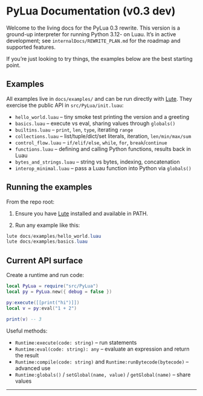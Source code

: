 # PyLua Documentation (v0.3 dev)

Welcome to the living docs for the PyLua 0.3 rewrite. This version is a ground-up interpreter for running Python 3.12- on Luau. It’s in active development; see `internalDocs/REWRITE_PLAN.md` for the roadmap and supported features.

If you’re just looking to try things, the examples below are the best starting point.

## Examples

All examples live in `docs/examples/` and can be run directly with [Lute]. They exercise the public API in `src/PyLua/init.luau`:

- `hello_world.luau` – tiny smoke test printing the version and a greeting
- `basics.luau` – execute vs eval, sharing values through `globals()`
- `builtins.luau` – `print`, `len`, `type`, iterating `range`
- `collections.luau` – list/tuple/dict/set literals, iteration, `len/min/max/sum`
- `control_flow.luau` – `if/elif/else`, `while`, `for`, `break`/`continue`
- `functions.luau` – defining and calling Python functions, results back in Luau
- `bytes_and_strings.luau` – string vs bytes, indexing, concatenation
- `interop_minimal.luau` – pass a Luau function into Python via `globals()`

## Running the examples

From the repo root:

1) Ensure you have [Lute] installed and available in PATH.

2) Run any example like this:

```powershell
lute docs/examples/hello_world.luau
lute docs/examples/basics.luau
```

## Current API surface

Create a runtime and run code:

```lua
local PyLua = require("src/PyLua")
local py = PyLua.new({ debug = false })

py:execute([[print("hi")]])
local v = py:eval("1 + 2")

print(v) -- 3
```

Useful methods:

- `Runtime:execute(code: string)` – run statements
- `Runtime:eval(code: string): any` – evaluate an expression and return the result
- `Runtime:compile(code: string)` and `Runtime:runBytecode(bytecode)` – advanced use
- `Runtime:globals()` / `setGlobal(name, value)` / `getGlobal(name)` – share values

---

[Lute]: https://github.com/luau-lang/lute
